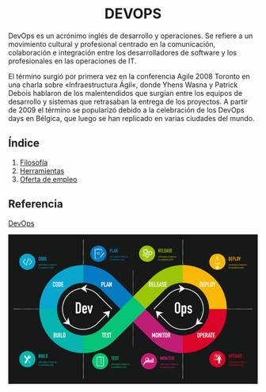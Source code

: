 <h1 align="center"> DEVOPS </h1>  

DevOps es un acrónimo inglés de desarrollo y operaciones. Se refiere a un movimiento cultural y profesional centrado en la comunicación, colaboración e integración entre los desarrolladores de software y los profesionales en las operaciones de IT.

El término surgió por primera vez en la conferencia Agile 2008 Toronto en una charla sobre «Infraestructura Ágil«, donde Yhens Wasna y Patrick Debois hablaron de los malentendidos que surgían entre los equipos de desarrollo y sistemas que retrasaban la entrega de los proyectos. A partir de 2009 el término se popularizó debido a la celebración de los DevOps days en Bélgica, que luego se han replicado en varias ciudades del mundo.

## Índice ##
1. [Filosofía](Filosofía_devops.md)
2. [Herramientas](Herramientas_devops.md)
3. [Oferta de empleo](Oferta_empleo.md)

## Referencia ##

[DevOps](https://dpes.es/devops/)

![DevOps](./img/Devops.jpg)
